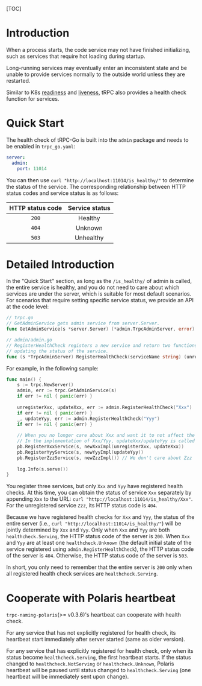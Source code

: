 [TOC]

# Introduction

When a process starts, the code service may not have finished initializing, such as services that require hot loading during startup.

Long-running services may eventually enter an inconsistent state and be unable to provide services normally to the outside world unless they are restarted.

Similar to K8s [readiness](https://kubernetes.io/docs/tasks/configure-pod-container/configure-liveness-readiness-startup-probes/#define-readiness-probes) and [liveness](https://kubernetes.io/docs/tasks/configure-pod-container/configure-liveness-readiness-startup-probes/#define-a-liveness-http-request), tRPC also provides a health check function for services.

# Quick Start

The health check of tRPC-Go is built into the `admin` package and needs to be enabled in `trpc_go.yaml`:
```yaml
server:
  admin:
    port: 11014
```
You can then use `curl "http://localhost:11014/is_healthy/"` to determine the status of the service. The corresponding relationship between HTTP status codes and service status is as follows:

| HTTP status code | Service status |
| :-: | :-: |
| `200` | Healthy |
| `404` | Unknown |
| `503` | Unhealthy |

# Detailed Introduction

In the "Quick Start" section, as long as the `/is_healthy/` of admin is called, the entire service is healthy, and you do not need to care about which services are under the server, which is suitable for most default scenarios. For scenarios that require setting specific service status, we provide an API at the code level:
```go
// trpc.go
// GetAdminService gets admin service from server.Server.
func GetAdminService(s *server.Server) (*admin.TrpcAdminServer, error)

// admin/admin.go
// RegisterHealthCheck registers a new service and return two functions, one for unregistering the service and one for
// updating the status of the service.
func (s *TrpcAdminServer) RegisterHealthCheck(serviceName string) (unregister func(), update func(healthcheck.Status), err error)
```
For example, in the following sample:
```go
func main() {
	s := trpc.NewServer()
	admin, err := trpc.GetAdminService(s)
	if err != nil { panic(err) }
	
	unregisterXxx, updateXxx, err := admin.RegisterHealthCheck("Xxx")
	if err != nil { panic(err) }
	_, updateYyy, err := admin.RegisterHealthCheck("Yyy")
	if err != nil { panic(err) }
	
	// When you no longer care about Xxx and want it to not affect the overall status of the server, you can call unregisterXxx
	// In the implementation of Xxx/Yyy, updateXxx/updateYyy is called to update their health status
	pb.RegisterXxxService(s, newXxxImpl(unregisterXxx, updateXxx))
	pb.RegisterYyyService(s, newYyyImpl(updateYyy))
	pb.RegisterZzzService(s, newZzzImpl()) // We don't care about Zzz
	
	log.Info(s.serve())
}
```
You register three services, but only `Xxx` and `Yyy` have registered health checks. At this time, you can obtain the status of service `Xxx` separately by appending `Xxx` to the URL: `curl "http://localhost:11014/is_healthy/Xxx"`. For the unregistered service `Zzz`, its HTTP status code is `404`.

Because we have registered health checks for `Xxx` and `Yyy`, the status of the entire server (i.e., `curl "http://localhost:11014/is_healthy/"`) will be jointly determined by `Xxx` and `Yyy`. Only when `Xxx` and `Yyy` are both `healthcheck.Serving`, the HTTP status code of the server is `200`. When `Xxx` and `Yyy` are at least one `healthcheck.Unknown` (the default initial state of the service registered using `admin.RegisterHealthCheck`), the HTTP status code of the server is `404`. Otherwise, the HTTP status code of the server is `503`.

In short, you only need to remember that the entire server is `200` only when all registered health check services are `healthcheck.Serving`.

# Cooperate with Polaris heartbeat

`trpc-naming-polaris`(>= v0.3.6)'s heartbeat can cooperate with health check.

For any service that has not explicitly registered for health check, its heartbeat start immediately after server started (same as older version).

For any service that has explicitly registered for health check, only when its status become `healthcheck.Serving`, the first heartbeat starts. If the status changed to `healthcheck.NotServing` or `healthcheck.Unknown`, Polaris heartbeat will be paused until status changed to `healthcheck.Serving` (one heartbeat will be immediately sent upon change).

